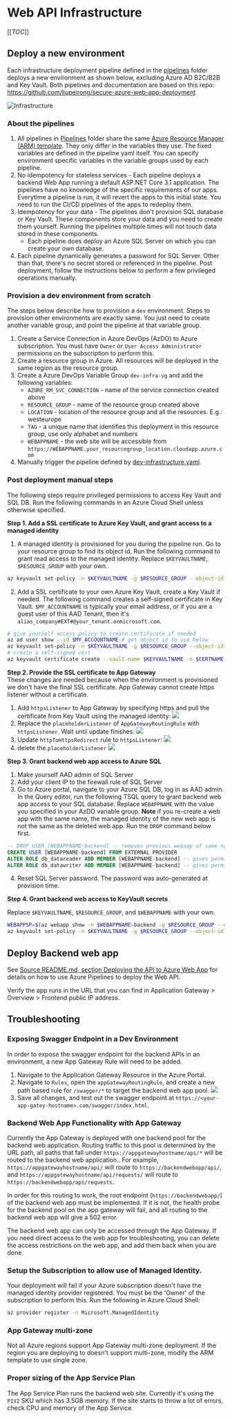 # Web API Infrastructure

[[_TOC_]]

## Deploy a new environment
Each infrastructure deployment pipeline defined in the [pipelines](..\Pipelines) folder deploys a new environment as shown below, excluding Azure AD B2C/B2B and Key Vault.
Both pipelines and documentation are based on this repo: https://github.com/liupeirong/secure-azure-web-app-deployment

![Infrastructure](images/infra.jpg)

### About the pipelines ###

1. All pipelines in [Pipelines](..\Pipelines) folder share the same [Azure Resource Manager (ARM) template](infrastructure-deploy.json). They only differ in the variables they use.  The fixed variables are defined in the pipeline yaml itself.  You can specify environment specific variables in the variable groups used by each pipeline.
2. No idempotency for stateless services - Each pipeline deploys a backend Web App running a default ASP.NET Core 3.1 application.  The pipelines have no knowledge of the specific requirements of our apps.  Everytime a pipeline is run, it will revert the apps to this initial state.  You need to run the CI/CD pipelines of the apps to redeploy them.
3. Idempotency for your data - The pipelines don't provision SQL database or Key Vault.  These components store your data and you need to create them yourself.  Running the pipelines multiple times will not touch data stored in these components.  
    * Each pipeline does deploy an Azure SQL Server on which you can create your own database.
5. Each pipeline dynamically generates a password for SQL Server.  Other than that, there's no secret stored or referenced in the pipeline.  Post deployment, follow the instructions below to perform a few privileged operations manually.

### Provision a dev environment from scratch ###

The steps below describe how to provision a ```dev``` environment. Steps to provision other environments are exactly same. You just need to create another variable group, and point the pipeline at that variable group.

1. Create a Service Connection in Azure DevOps (AzDO) to Azure subscription.  You must have ```Owner``` or ```User Access Administrator``` permissions on the subscription to perform this.
2. Create a resource group in Azure.  All resources will be deployed in the same region as the resource group.
3. Create a Azure DevOps Variable Group ```dev-infra-vg``` and add the following variables:
    * ```AZURE_RM_SVC_CONNECTION``` - name of the service connection created above
    * ```RESOURCE_GROUP``` - name of the resource group created above
    * ```LOCATION``` - location of the resource group and all the resources. E.g.: westeurope
    * ```TAG``` - a unique name that identifies this deployment in this resource group, use only alphabet and numbers
    * ```WEBAPPNAME``` - the web site will be accessible from ```https://WEBAPPNAME.your_resourcegroup_location.cloudapp.azure.com```
4. Manually trigger the pipeline defined by [dev-infrastructure.yaml](..\Pipelines\dev-infrastructure.yaml).

### Post deployment manual steps ###
The following steps require privileged permissions to access Key Vault and SQL DB.  Run the following commands in an Azure Cloud Shell unless otherwise specified.

**Step 1. Add a SSL certificate to Azure Key Vault, and grant access to a managed identity**

1. A managed identity is provisioned for you during the pipeline run. Go to your resource group to find its object id. Run the following command to grant read access to the managed identity. Replace ```$KEYVAULTNAME```, ```$RESOURCE_GROUP``` with your own.

```bash
az keyvault set-policy -n $KEYVAULTNAME -g $RESOURCE_GROUP --object-id $MANAGEDIDENTITY_OBJECTID --certificate-permissions get list --secret-permissions get list
```

2. Add a SSL certificate to your own Azure Key Vault, create a Key Vault if needed. The following command creates a self-signed certificate in Key Vault.  ```$MY_ACCOUNTNAME``` is typically your email address, or if you are a guest user of this AAD Tenant, then it's ```alias_company#EXT#@your_tenant.onmicrosoft.com```.

```bash
# give yourself access policy to create certificate if needed
az ad user show --id $MY_ACCOUNTNAME # get object id to use below
az keyvault set-policy -n $KEYVAULTNAME -g $RESOURCE_GROUP --object-id $MY_OBJECTID --certificate-permissions create get list --secret-permissions set get list
# create a self-signed cert
az keyvault certificate create --vault-name $KEYVAULTNAME -n $CERTNAME -p "$(az keyvault certificate get-default-policy)"
```

**Step 2. Provide the SSL certificate to App Gateway**  
These changes are needed because when the environment is provisioned we don't have the final SSL certificate. App Gateway cannot create https listener without a certificate. 

1. Add ```httpsListener``` to App Gateway by specifying https and pull the certificate from Key Vault using the managed identity:
![](images/appgw_01_addlistener.png)
2. Replace the ```placeholderListener``` of ```AppGatewayRoutingRule``` with ```httpsListener```.  Wait until update finishes:
![](images/appgw_02_replacerouting.png)
3. Update ```httpToHttpsRedirect``` rule to ```httpsListener```:
![](images/appgw_03_replaceredirect.png)
4. delete the ```placeholderListener```
![](images/appgw_04_deleteplaceholder.png)

**Step 3. Grant backend web app access to Azure SQL**
1. Make yourself AAD admin of SQL Server
2. Add your client IP to the firewall rule of SQL Server
3. Go to Azure portal, navigate to your Azure SQL DB, log in as AAD admin.  In the Query editor, run the following TSQL query to grant backend web app access to your SQL database. Replace ```WEBAPPNAME``` with the value you specified in your AzDO variable group. **Note** if you re-create a web app with the same name, the managed identity of the new web app is not the same as the deleted web app. Run the ```DROP``` command below first.

```sql
-- DROP USER [WEBAPPNAME-backend] -- removes previous webapp of same name
CREATE USER [WEBAPPNAME-backend] FROM EXTERNAL PROVIDER
ALTER ROLE db_datareader ADD MEMBER [WEBAPPNAME-backend] -- gives permission to read to database
ALTER ROLE db_datawriter ADD MEMBER [WEBAPPNAME-backend] -- gives permission to write to database
```

4. Reset SQL Server password.  The password was auto-generated at provision time.

**Step 4. Grant backend web access to KeyVault secrets**

Replace ```$KEYVAULTNAME```, ```$RESOURCE_GROUP```, and  ```$WEBAPPNAME``` with your own.

```bash
WEBAPPSP=$(az webapp show -n $WEBAPPNAME-backend -g $RESOURCE_GROUP --query "identity.principalId" -o tsv)
az keyvault set-policy -n $KEYVAULTNAME -g $RESOURCE_GROUP --object-id $WEBAPPSP --secret-permissions get list
```

## Deploy Backend web app

See [Source README.md, section Deploying the API to Azure Web App](../Source/README.md) for details on how to use Azure Pipelines to deploy the Web API.

Verify the app runs in the URL that you can find in Application Gateway > Overview > Frontend public IP address.

## Troubleshooting

### Exposing Swagger Endpoint in a Dev Environment

In order to expose the swagger endpoint for the backend APIs in an environment, a new App Gateway Rule will need to be added.

1. Navigate to the Application Gateway Resource in the Azure Portal.
2. Navigate to `Rules`, open the `appGatewayRoutingRule`, and create a new path based rule for `/swagger/*` to target the backend web app pool.
![](images/swaggerendpoint.jpg)
3. Save all changes, and test out the swagger endpoint at `https://<your-app-gatey-hostname>.com/swagger/index.html`.

### Backend Web App Functionality with App Gateway
Currently the App Gateway is deployed with one backend pool for the backend web application. Routing traffic to this pool is determined by the URL path, all paths that fall under `https://appgatewayhostname/api/*` will be routed to the backend web application.. For example, `https://appgatewayhostname/api/` will route to `https://backendwebapp/api/`, and `https://appgatewayhostname/api/requests/` will route to `https://backendwebapp/api/requests`.

In order for this routing to work, the root endpoint (`https://backendwebapp/`) of the backend web app must be implemented. If it is not, the health probe for the backend pool on the app gateway will fail, and all routing to the backend web app will give a 502 error.

The backend web app can only be accessed through the App Gateway.  If you need direct access to the web app for troubleshooting, you can delete the access restrictions on the web app, and add them back when you are done.

### Setup the Subscription to allow use of Managed Identity.

Your deployment will fail if your Azure subscription doesn't have the managed identity provider registered.  You must be the 'Owner' of the subscription to perform this. Run the following in Azure Cloud Shell:

```bash
az provider register -n Microsoft.ManagedIdentity
```

### App Gateway multi-zone

Not all Azure regions support App Gateway multi-zone deployment. If the region you are deploying to doesn't support multi-zone, modify the ARM template to use single zone.

### Proper sizing of the App Service Plan

The App Service Plan runs the backend web site.  Currently it's using the ```P1V2``` SKU which has 3.5GB memory.  If the site starts to throw a lot of errors, check CPU and memory of the App Service.
